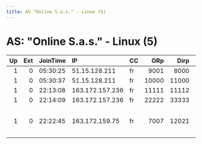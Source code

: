 ```yaml
---
title: AS "Online S.a.s." - Linux (5)
---
```


# AS: "Online S.a.s." - Linux (5)

|   Up |   Ext | JoinTime   | IP              | CC   |   ORp |   Dirp | Version   | Contact                      | Nickname   |   eFamMembers |
|-----:|------:|:-----------|:----------------|:-----|------:|-------:|:----------|:-----------------------------|:-----------|--------------:|
|    1 |     0 | 05:30:25   | 51.15.128.211   | fr   |  9001 |   8000 | 0.2.9.10  | None                         | Unnamed    |             1 |
|    1 |     0 | 05:30:37   | 51.15.128.211   | fr   | 10000 |  11000 | 0.2.9.10  | None                         | Unnamed    |             1 |
|    1 |     0 | 22:13:08   | 163.172.157.236 | fr   | 11111 |  11112 | 0.2.9.10  | None                         | Unnamed    |             1 |
|    1 |     0 | 22:14:09   | 163.172.157.236 | fr   | 22222 |  33333 | 0.2.9.10  | None                         | Unnamed    |             1 |
|    1 |     0 | 22:22:45   | 163.172.159.75  | fr   |  7007 |  12021 | 0.2.9.10  | Admin &lt;admin AT localhost | Ricky      |             1 |
